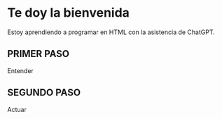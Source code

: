 
<html>
<head>
  <title>Mi primera página web</title>
</head>
<body>
  <h1>Te doy la bienvenida</h1>
  <p>Estoy aprendiendo a programar en HTML con la asistencia de ChatGPT.</p>
  
  <h2>PRIMER PASO</h2>
  <p>Entender</p>

  <h2>SEGUNDO PASO</h2>
  <p>Actuar</p>

</body>
</html>
